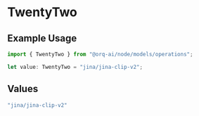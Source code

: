 # TwentyTwo

## Example Usage

```typescript
import { TwentyTwo } from "@orq-ai/node/models/operations";

let value: TwentyTwo = "jina/jina-clip-v2";
```

## Values

```typescript
"jina/jina-clip-v2"
```